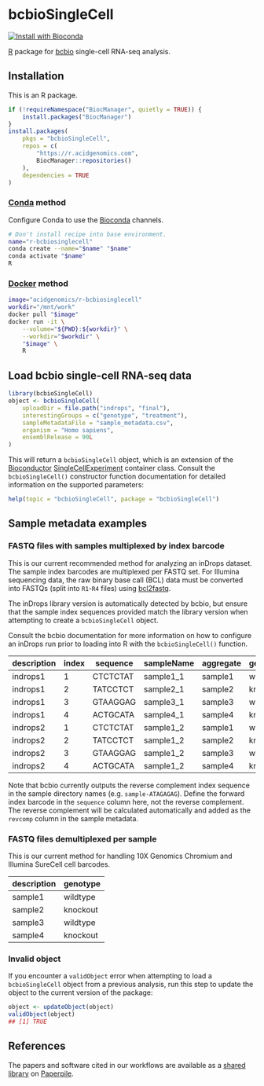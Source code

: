 # bcbioSingleCell

[![Install with Bioconda](https://img.shields.io/badge/install%20with-bioconda-brightgreen.svg?style=flat)](http://bioconda.github.io/recipes/r-bcbiosinglecell/README.html)

[R][] package for [bcbio][] single-cell RNA-seq analysis.

## Installation

This is an R package.

```r
if (!requireNamespace("BiocManager", quietly = TRUE)) {
    install.packages("BiocManager")
}
install.packages(
    pkgs = "bcbioSingleCell",
    repos = c(
        "https://r.acidgenomics.com",
        BiocManager::repositories()
    ),
    dependencies = TRUE
)
```

### [Conda][] method

Configure Conda to use the [Bioconda][] channels.

```sh
# Don't install recipe into base environment.
name="r-bcbiosinglecell"
conda create --name="$name" "$name"
conda activate "$name"
R
```

### [Docker][] method

```sh
image="acidgenomics/r-bcbiosinglecell"
workdir="/mnt/work"
docker pull "$image"
docker run -it \
    --volume="${PWD}:${workdir}" \
    --workdir="$workdir" \
    "$image" \
    R
```

## Load bcbio single-cell RNA-seq data

```r
library(bcbioSingleCell)
object <- bcbioSingleCell(
    uploadDir = file.path("indrops", "final"),
    interestingGroups = c("genotype", "treatment"),
    sampleMetadataFile = "sample_metadata.csv",
    organism = "Homo sapiens",
    ensemblRelease = 90L
)
```

This will return a `bcbioSingleCell` object, which is an extension of the
[Bioconductor][] [SingleCellExperiment][sce] container class. Consult the
`bcbioSingleCell()` constructor function documentation for detailed information
on the supported parameters:

```r
help(topic = "bcbioSingleCell", package = "bcbioSingleCell")
```

## Sample metadata examples

### FASTQ files with samples multiplexed by index barcode

This is our current recommended method for analyzing an inDrops dataset.
The sample index barcodes are multiplexed per FASTQ set. For Illumina
sequencing data, the raw binary base call (BCL) data must be converted into
FASTQs (split into `R1`-`R4` files) using [bcl2fastq][].

The inDrops library version is automatically detected by bcbio, but ensure that
the sample index sequences provided match the library version when attempting to
create a `bcbioSingleCell` object.

Consult the bcbio documentation for more information on how to configure an
inDrops run prior to loading into R with the `bcbioSingleCell()` function.

| description | index | sequence | sampleName | aggregate | genotype |
| ----------- | ----- | -------- | ---------- | --------- | -------- |
| indrops1    | 1     | CTCTCTAT | sample1_1  | sample1   | wildtype |
| indrops1    | 2     | TATCCTCT | sample2_1  | sample2   | knockout |
| indrops1    | 3     | GTAAGGAG | sample3_1  | sample3   | wildtype |
| indrops1    | 4     | ACTGCATA | sample4_1  | sample4   | knockout |
| indrops2    | 1     | CTCTCTAT | sample1_2  | sample1   | wildtype |
| indrops2    | 2     | TATCCTCT | sample1_2  | sample2   | knockout |
| indrops2    | 3     | GTAAGGAG | sample1_2  | sample3   | wildtype |
| indrops2    | 4     | ACTGCATA | sample1_2  | sample4   | knockout |

Note that bcbio currently outputs the reverse complement index sequence in the
sample directory names (e.g. `sample-ATAGAGAG`). Define the forward index
barcode in the `sequence` column here, not the reverse complement. The reverse
complement will be calculated automatically and added as the `revcomp` column
in the sample metadata.

### FASTQ files demultiplexed per sample

This is our current method for handling 10X Genomics Chromium and Illumina
SureCell cell barcodes.

| description | genotype |
| ----------- | -------- |
| sample1     | wildtype |
| sample2     | knockout |
| sample3     | wildtype |
| sample4     | knockout |

### Invalid object

If you encounter a `validObject` error when attempting to load a
`bcbioSingleCell` object from a previous analysis, run this step to update the
object to the current version of the package:

```r
object <- updateObject(object)
validObject(object)
## [1] TRUE
```

## References

The papers and software cited in our workflows are available as a [shared
library](https://paperpile.com/shared/C8EMxl) on [Paperpile][].

[bcbio]: https://bcbio-nextgen.readthedocs.io/
[bcl2fastq]: https://support.illumina.com/sequencing/sequencing_software/bcl2fastq-conversion-software.html
[biocmanager]: https://cran.r-project.org/package=BiocManager
[bioconda]: https://bioconda.github.io/
[bioconductor]: https://bioconductor.org/
[conda]: https://conda.io/
[devtools]: https://cran.r-project.org/package=devtools
[docker]: https://www.docker.com/
[indrops v3 index barcodes]: https://github.com/steinbaugh/koopa/blob/master/workflows/indrops/harvard_v3_sample_barcodes.csv
[paperpile]: https://paperpile.com/
[r]: https://www.r-project.org/
[sce]: https://bioconductor.org/packages/SingleCellExperiment/
